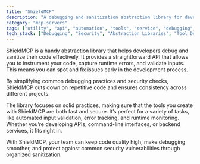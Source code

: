 ```yaml
---
title: "ShieldMCP"
description: "A debugging and sanitization abstraction library for developing tools, built on best practices."
category: "mcp-servers"
tags: ["utility", "api", "automation", "tools", "service", "debugging", "sanitization", "security"]
tech_stack: ["Debugging", "Security", "Abstraction Libraries", "Tool Development", "API Development", "CLI Development", "Backend Services"]
---
```


ShieldMCP is a handy abstraction library that helps developers debug and sanitize their code effectively. It provides a straightforward API that allows you to instrument your code, capture runtime errors, and validate inputs. This means you can spot and fix issues early in the development process.

By simplifying common debugging practices and security checks, ShieldMCP cuts down on repetitive code and ensures consistency across different projects.

The library focuses on solid practices, making sure that the tools you create with ShieldMCP are both fast and secure. It’s perfect for a variety of tasks, like automated input validation, error tracking, and runtime monitoring. Whether you’re developing APIs, command-line interfaces, or backend services, it fits right in.

With ShieldMCP, your team can keep code quality high, make debugging smoother, and protect against common security vulnerabilities through organized sanitization.
